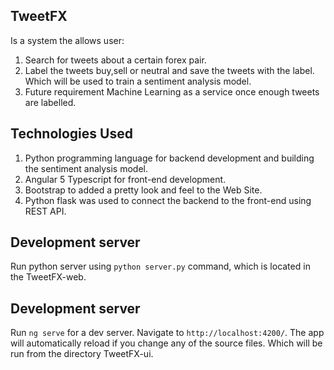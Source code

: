 ## TweetFX
Is a system the allows user:
1. Search for tweets about a certain forex pair.
2. Label the tweets buy,sell or neutral and save the tweets with the label. Which will be used to train a sentiment analysis model.
3. Future requirement Machine Learning as a service once enough tweets are labelled.
    
## Technologies Used
1. Python programming language for backend development and building the sentiment analysis model.
2. Angular 5 Typescript for front-end development.
3. Bootstrap to added a pretty look and feel to the Web Site.
4. Python flask was used to connect the backend to the front-end using REST API.

## Development server

Run python server using `python server.py` command, which is located in the TweetFX-web.

## Development server

Run `ng serve` for a dev server. Navigate to `http://localhost:4200/`. The app will automatically reload if you change any of the source files. Which will be run from the directory TweetFX-ui.

